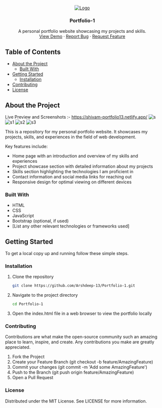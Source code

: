 <!-- PROJECT LOGO -->
<br />
<p align="center">
  <a href="https://github.com/Arshdeep-13/Portfolio-1.git">
    <img src="https://github.com/Arshdeep-13/Portfolio-1/assets/108752646/b3658ff3-613d-4af8-80c8-d7a7a1d7d6e0" alt="Logo">
  </a>

  <h3 align="center">Portfolio-1</h3>

  <p align="center">
    A personal portfolio website showcasing my projects and skills.
    <br />
    <a href="https://shivam-portfolio13.netlify.app/">View Demo</a>
    ·
    <a href="https://github.com/sivamsinghsh/Portfolio.git/issues">Report Bug</a>
    ·
    <a href="https://github.com/sivamsinghsh/Portfolio.git/issues">Request Feature</a>
  </p>
</p>

<!-- TABLE OF CONTENTS -->
## Table of Contents

- [About the Project](#about-the-project)
  - [Built With](#built-with)
- [Getting Started](#getting-started)
  - [Installation](#installation)
- [Contributing](#contributing)
- [License](#license)

<!-- ABOUT THE PROJECT -->
## About the Project

Live Preview and Screenshots :-
https://shivam-portfolio13.netlify.app/
![s](https://github.com/Arshdeep-13/Portfolio-1/assets/108752646/eea4d31f-6ea3-4181-ac48-b6c1e9c5ddf3)
![s1](https://github.com/Arshdeep-13/Portfolio-1/assets/108752646/9a822633-525f-4e4e-977c-f10cdc00f354)
![s2](https://github.com/Arshdeep-13/Portfolio-1/assets/108752646/ddda205b-1414-4ea3-bae6-617225cfb40c)
![s3](https://github.com/Arshdeep-13/Portfolio-1/assets/108752646/ee2e694e-f0fb-4570-b9cc-12a9bf09a34e)


This is a repository for my personal portfolio website. It showcases my projects, skills, and experiences in the field of web development.

Key features include:
* Home page with an introduction and overview of my skills and experiences
* Project showcase section with detailed information about my projects
* Skills section highlighting the technologies I am proficient in
* Contact information and social media links for reaching out
* Responsive design for optimal viewing on different devices

### Built With

* HTML
* CSS
* JavaScript
* Bootstrap (optional, if used)
* [List any other relevant technologies or frameworks used]

<!-- GETTING STARTED -->
## Getting Started

To get a local copy up and running follow these simple steps.

### Installation

1. Clone the repository
   ```bash
   git clone https://github.com/Arshdeep-13/Portfolio-1.git
   ```
2. Navigate to the project directory
   ```bash
   cd Portfolio-1
   ```
3. Open the index.html file in a web browser to view the portfolio locally

### Contributing
Contributions are what make the open-source community such an amazing place to learn, inspire, and create. Any contributions you make are greatly appreciated.

1. Fork the Project
2. Create your Feature Branch (git checkout -b feature/AmazingFeature)
3. Commit your changes (git commit -m 'Add some AmazingFeature')
4. Push to the Branch (git push origin feature/AmazingFeature)
5. Open a Pull Request

### License
Distributed under the MIT License. See LICENSE for more information.

